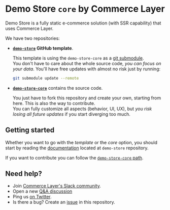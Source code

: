 # Demo Store `core` by Commerce Layer

Demo Store is a fully static e-commerce solution (with SSR capability) that uses Commerce Layer.

We have two repositories:

* **[`demo-store`](https://github.com/commercelayer/demo-store) GitHub template**.

    This template is using the `demo-store-core` as a [git submodule](https://git-scm.com/book/en/v2/Git-Tools-Submodules).  
    You don't have to care about the whole source code, *you can focus on your data*. You'll have free updates with almost no risk just by running:

    ```sh
    git submodule update --remote
    ```

* **[`demo-store-core`](https://github.com/commercelayer/demo-store-core)** contains the source code.

  You just have to fork this repository and create your own, starting from here. This is also the way to contribute.  
  You can fully customize all aspects (behavior, UI, UX), but *you risk losing all future updates* if you start diverging too much.

## Getting started

Whether you want to go with the *template* or the *core* option, you should start by reading the [documentation](https://github.com/commercelayer/demo-store) located at `demo-store` repository.

If you want to contribute you can follow the [`demo-store-core` path](https://github.com/commercelayer/demo-store#getting-started).

## Need help?

* Join [Commerce Layer's Slack community](https://slack.commercelayer.app).
* Open a new [Q&A discussion](https://github.com/commercelayer/demo-store-core/discussions/categories/q-a)
* Ping us [on Twitter](https://twitter.com/commercelayer).
* Is there a bug? Create an [issue](https://github.com/commercelayer/demo-store-core/issues) in this repository.
